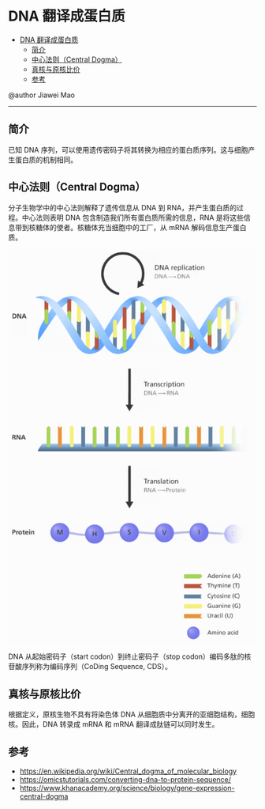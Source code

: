 # DNA 翻译成蛋白质

- [DNA 翻译成蛋白质](#dna-翻译成蛋白质)
  - [简介](#简介)
  - [中心法则（Central Dogma）](#中心法则central-dogma)
  - [真核与原核比价](#真核与原核比价)
  - [参考](#参考)

@author Jiawei Mao
***

## 简介

已知 DNA 序列，可以使用遗传密码子将其转换为相应的蛋白质序列。这与细胞产生蛋白质的机制相同。

## 中心法则（Central Dogma）

分子生物学中的中心法则解释了遗传信息从 DNA 到 RNA，并产生蛋白质的过程。中心法则表明 DNA 包含制造我们所有蛋白质所需的信息，RNA 是将这些信息带到核糖体的使者。核糖体充当细胞中的工厂，从 mRNA 解码信息生产蛋白质。

![](images/2022-06-17-10-02-37.png)

DNA 从起始密码子（start codon）到终止密码子（stop codon）编码多肽的核苷酸序列称为编码序列（CoDing Sequence, CDS）。

## 真核与原核比价

根据定义，原核生物不具有将染色体 DNA 从细胞质中分离开的亚细胞结构，细胞核。因此，DNA 转录成 mRNA 和 mRNA 翻译成肽链可以同时发生。



## 参考

- https://en.wikipedia.org/wiki/Central_dogma_of_molecular_biology
- https://omicstutorials.com/converting-dna-to-protein-sequence/
- https://www.khanacademy.org/science/biology/gene-expression-central-dogma
